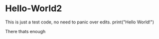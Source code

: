 # Hello-World2

This is just a test code, no need to panic over edits.
print("Hello World!")

There thats enough
